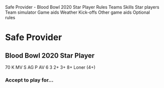 ﻿
Safe Provider - Blood Bowl 2020 Star Player
Rules
Teams
Skills
Star players
Team simulator
Game aids
Weather
Kick-offs
Other game aids
Optional rules
# Safe Provider
## Blood Bowl 2020 Star Player
70 K
MV
S
AG
P
AV
6
3
2+
3+
8+
Loner (4+)

### Accept to play for...
